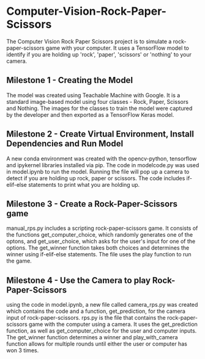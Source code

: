# Computer-Vision-Rock-Paper-Scissors

The Computer Vision Rock Paper Scissors project is to simulate a rock-paper-scissors game with your computer. It uses a TensorFlow model to identify if you are holding up 'rock', 'paper', 'scissors' or 'nothing' to your camera.

## Milestone 1 - Creating the Model

The model was created using Teachable Machine with Google. It is a standard image-based model using four classes - Rock, Paper, Scissors and Nothing. The images for the classes to train the model were captured by the developer and then exported as a TensorFlow Keras model.

## Milestone 2 - Create Virtual Environment, Install Dependencies and Run Model

A new conda environment was created with the opencv-python, tensorflow and ipykernel libraries installed via pip. The code in modelcode.py was used in model.ipynb to run the model. Running the file will pop up a camera to detect if you are holding up rock, paper or scissors. The code includes if-elif-else statements to print what you are holding up.

## Milestone 3 - Create a Rock-Paper-Scissors game

manual_rps.py includes a scripting rock-paper-scissors game. It consists of the functions get_computer_choice, which randomly generates one of the optons, and get_user_choice, which asks for the user's input for one of the options. The get_winner function takes both choices and determines the winner using if-elif-else statements. The file uses the play function to run the game.

## Milestone 4 - Use the Camera to play Rock-Paper-Scissors

using the code in model.ipynb, a new file called camera_rps.py was created which contains the code and a function, get_prediction, for the camera input of rock-paper-scissors. rps.py is the file that contains the rock-paper-scissors game with the computer using a camera. It uses the get_prediction function, as well as get_computer_choice for the user and computer inputs. The get_winner function determines a winner and play_with_camera function allows for multiple rounds until either the user or computer has won 3 times.
